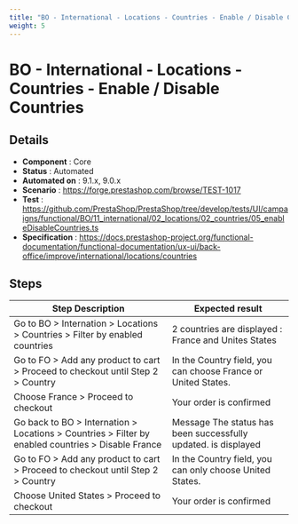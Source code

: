 ```yaml
---
title: "BO - International - Locations - Countries - Enable / Disable Countries"
weight: 5
---
```


# BO - International - Locations - Countries - Enable / Disable Countries
## Details
* **Component** : Core
* **Status** : Automated
* **Automated on** : 9.1.x, 9.0.x
* **Scenario** : https://forge.prestashop.com/browse/TEST-1017
* **Test** : https://github.com/PrestaShop/PrestaShop/tree/develop/tests/UI/campaigns/functional/BO/11_international/02_locations/02_countries/05_enableDisableCountries.ts
* **Specification** : https://docs.prestashop-project.org/functional-documentation/functional-documentation/ux-ui/back-office/improve/international/locations/countries

## Steps
| Step Description | Expected result |
| ----- | ----- |
| Go to BO > Internation > Locations > Countries > Filter by enabled countries | 2 countries are displayed : France and Unites States |
| Go to FO > Add any product to cart > Proceed to checkout until Step 2 > Country | In the Country field, you can choose France or United States. |
| Choose France > Proceed to checkout | Your order is confirmed |
| Go back to BO > Internation > Locations > Countries > Filter by enabled countries > Disable France | Message The status has been successfully updated. is displayed |
| Go to FO > Add any product to cart > Proceed to checkout until Step 2 > Country | In the Country field, you can only choose United States. |
| Choose United States > Proceed to checkout | Your order is confirmed |
